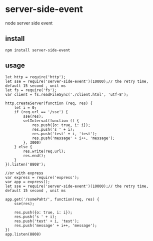 # server-side-event

node server side event

## install

    npm install server-side-event
    
## usage

    let http = require('http');
    let sse = require('server-side-event')(10000);// the retry time, default 15 second , unit ms
    let fs = require('fs');
    var client = fs.readFileSync('./client.html', 'utf-8');
    
    http.createServer(function (req, res) {
        let i = 0;
        if (req.url == '/sse') {
            sse(res);
            setInterval(function () {
                res.push({o: true, i: i});
                res.push('s ' + i);
                res.push('test' + i, 'test');
                res.push('message' + i++, 'message');
            }, 3000)
        } else {
            res.write(req.url);
            res.end();
        }
    }).listen('8808');

    //or with express
    var express = require('express');
    var app = express();
    let sse = require('server-side-event')(10000);// the retry time, default 15 second , unit ms
    
    app.get('/somePaht/', function(req, res) {
        sse(res);
        
        res.push({o: true, i: i});
        res.push('s ' + i);
        res.push('test' + i, 'test');
        res.push('message' + i++, 'message');
    })
    app.listen(8808)
